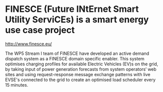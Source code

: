 # FINESCE (Future INtErnet Smart Utility ServiCEs) is a smart energy use case project

http://www.finesce.eu/

The WP5 Stream I team of FINESCE have developed an active demand dispatch system as a FINESCE domain specific enabler. This system optimises charging profiles for available Electric Vehicles (EV)s on the grid, by taking input of power generation forecasts from system operators‘ web sites and using request-response message exchange patterns with live EVSE's connected to the grid to create an optimised load scheduler every 15 minutes.
